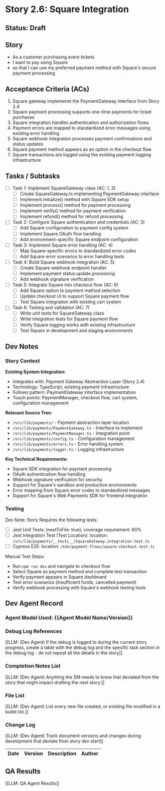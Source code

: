 # Story 2.6: Square Integration

## Status: Draft

## Story

- As a customer purchasing event tickets
- I want to pay using Square
- so that I can use my preferred payment method with Square's secure payment processing

## Acceptance Criteria (ACs)

1. Square gateway implements the PaymentGateway interface from Story 2.4
2. Square payment processing supports one-time payments for ticket purchases
3. Square integration handles authentication and authorization flows
4. Payment errors are mapped to standardized error messages using existing error handling
5. Square webhook integration processes payment confirmations and status updates
6. Square payment method appears as an option in the checkout flow
7. Square transactions are logged using the existing payment logging infrastructure

## Tasks / Subtasks

- [ ] Task 1: Implement SquareGateway class (AC: 1, 2)
  - [ ] Create SquareGateway.ts implementing PaymentGateway interface
  - [ ] Implement initialize() method with Square SDK setup
  - [ ] Implement process() method for payment processing
  - [ ] Implement verify() method for payment verification
  - [ ] Implement refund() method for refund processing
- [ ] Task 2: Configure Square authentication and credentials (AC: 3)
  - [ ] Add Square configuration to payment config system
  - [ ] Implement Square OAuth flow handling
  - [ ] Add environment-specific Square endpoint configuration
- [ ] Task 3: Implement Square error handling (AC: 4)
  - [ ] Map Square-specific errors to standardized error codes
  - [ ] Add Square error scenarios to error handling tests
- [ ] Task 4: Build Square webhook integration (AC: 5)
  - [ ] Create Square webhook endpoint handler
  - [ ] Implement payment status update processing
  - [ ] Add webhook signature verification
- [ ] Task 5: Integrate Square into checkout flow (AC: 6)
  - [ ] Add Square option to payment method selection
  - [ ] Update checkout UI to support Square payment flow
  - [ ] Test Square integration with existing cart system
- [ ] Task 6: Testing and validation (AC: 7)
  - [ ] Write unit tests for SquareGateway class
  - [ ] Write integration tests for Square payment flow
  - [ ] Verify Square logging works with existing infrastructure
  - [ ] Test Square in development and staging environments

## Dev Notes

### Story Context

**Existing System Integration:**
- Integrates with: Payment Gateway Abstraction Layer (Story 2.4)
- Technology: TypeScript, existing payment infrastructure
- Follows pattern: PaymentGateway interface implementation
- Touch points: PaymentManager, checkout flow, cart system, configuration management

**Relevant Source Tree:**
- `/src/lib/payments/` - Payment abstraction layer location
- `/src/lib/payments/PaymentGateway.ts` - Interface to implement
- `/src/lib/payments/PaymentManager.ts` - Integration point
- `/src/lib/payments/config.ts` - Configuration management
- `/src/lib/payments/errors.ts` - Error handling system
- `/src/lib/payments/logger.ts` - Logging infrastructure

**Key Technical Requirements:**
- Square SDK integration for payment processing
- OAuth authentication flow handling
- Webhook signature verification for security
- Support for Square's sandbox and production environments
- Error mapping from Square error codes to standardized messages
- Support for Square's Web Payments SDK for frontend integration

### Testing

Dev Note: Story Requires the following tests:

- [ ] Jest Unit Tests: (nextToFile: true), coverage requirement: 80%
- [ ] Jest Integration Test (Test Location): location: `/src/lib/payments/__tests__/SquareGateway.integration.test.ts`
- [ ] Cypress E2E: location: `/e2e/payment-flows/square-checkout.test.ts`

Manual Test Steps:
- Run `npm run dev` and navigate to checkout flow
- Select Square as payment method and complete test transaction
- Verify payment appears in Square dashboard
- Test error scenarios (insufficient funds, cancelled payment)
- Verify webhook processing with Square's webhook testing tools

## Dev Agent Record

### Agent Model Used: {{Agent Model Name/Version}}

### Debug Log References

[[LLM: (Dev Agent) If the debug is logged to during the current story progress, create a table with the debug log and the specific task section in the debug log - do not repeat all the details in the story]]

### Completion Notes List

[[LLM: (Dev Agent) Anything the SM needs to know that deviated from the story that might impact drafting the next story.]]

### File List

[[LLM: (Dev Agent) List every new file created, or existing file modified in a bullet list.]]

### Change Log

[[LLM: (Dev Agent) Track document versions and changes during development that deviate from story dev start]]

| Date | Version | Description | Author |
| :--- | :------ | :---------- | :----- |

## QA Results

[[LLM: QA Agent Results]]